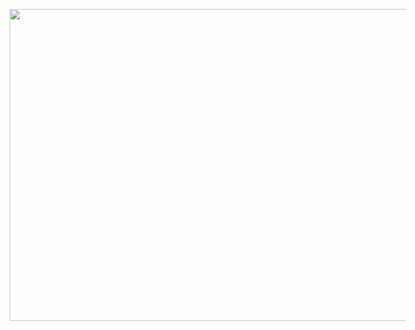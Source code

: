 <p align="center">
    <img src="https://i.pinimg.com/originals/f0/c8/07/f0c8071bf37344a3d82fa5b3de565fc5.gif" style="max-width: 700px; width: 800px; height: 550px">
</p>
